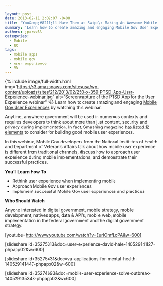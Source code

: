 ```yaml
---

layout: post
date: 2013-02-11 2:02:07 -0400
title: 'You&amp;#8217;ll Have Them at Swipe\: Making An Awesome Mobile User Experience Webinar'
summary: 'Learn how to create amazing and engaging Mobile Gov User Experiences&nbsp;by watching this webinar. Anytime, anywhere government will be used in numerous contexts and requires developers to think about more than just content, security and privacy during implementation. In fact, Smashing magazine has'
authors: jparcell
categories:
  - Mobile
  - UX
tags:
  - mobile apps
  - mobile gov
  - user experience
  - VA
---
```


{% include image/full-width.html img="https://s3.amazonaws.com/sitesusa/wp-content/uploads/sites/212/2013/02/250-x-359-PTSD-App-User-Experience-webinar.jpg" alt="Screencapture of the PTSD App for the User Experience webinar" %}
Learn how to create amazing and engaging [Mobile Gov User Experiences](https://www.WHATEVER/2014/01/20/mobile-gov-user-experience-resources-and-design-tools/ "Mobile Gov User Experience Resources and Design Tools") by watching this webinar.

Anytime, anywhere government will be used in numerous contexts and requires developers to think about more than just content, security and privacy during implementation. In fact, Smashing magazine [has listed 12 elements](http://mobile.smashingmagazine.com/2012/07/12/elements-mobile-user-experience/) to consider for building good mobile user experiences.

In this webinar, Mobile Gov developers from the National Institutes of Health and Department of Veteran&#8217;s Affairs talk about how mobile user experience is different from traditional channels, discuss how to approach user experience during mobile implementations, and demonstrate their successful practices.

**You&#8217;ll Learn How To**

  * Rethink user experience when implementing mobile
  * Approach Mobile Gov user experiences
  * Implement successful Mobile Gov user experiences and practices

**Who Should Watch**

Anyone interested in digital government, mobile strategy, mobile development, natives apps, data & API’s, mobile web, mobile implementation in the federal government and the digital government strategy.

[youtube=http://www.youtube.com/watch?v=EurlOmfLcPA&w=600]

[slideshare id=35275313&doc=user-experience-david-hale-140529141127-phpapp02&w=600]

[slideshare id=35275431&doc=va-applications-for-mental-health-140529141447-phpapp02&w=600]

[slideshare id=35274693&doc=mobile-user-experience-solve-outbreak-140529135343-phpapp02&w=600]

&nbsp;